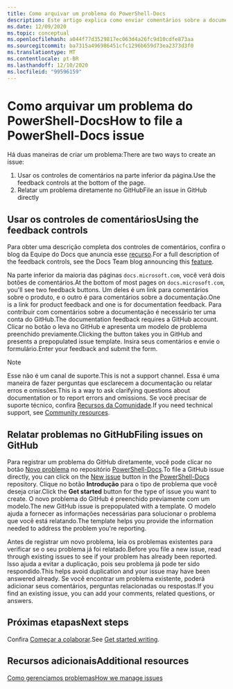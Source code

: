 ```yaml
---
title: Como arquivar um problema do PowerShell-Docs
description: Este artigo explica como enviar comentários sobre a documentação do PowerShell.
ms.date: 12/09/2020
ms.topic: conceptual
ms.openlocfilehash: a044f77d3529817ec063d4a26fc9d10cdfe873aa
ms.sourcegitcommit: ba7315a496986451cfc1296b659d73ea2373d3f0
ms.translationtype: MT
ms.contentlocale: pt-BR
ms.lasthandoff: 12/10/2020
ms.locfileid: "99596159"
---
```

# <a name="how-to-file-a-powershell-docs-issue"></a><span data-ttu-id="748f8-103">Como arquivar um problema do PowerShell-Docs</span><span class="sxs-lookup"><span data-stu-id="748f8-103">How to file a PowerShell-Docs issue</span></span>

<span data-ttu-id="748f8-104">Há duas maneiras de criar um problema:</span><span class="sxs-lookup"><span data-stu-id="748f8-104">There are two ways to create an issue:</span></span>

1. <span data-ttu-id="748f8-105">Usar os controles de comentários na parte inferior da página.</span><span class="sxs-lookup"><span data-stu-id="748f8-105">Use the feedback controls at the bottom of the page.</span></span>
1. <span data-ttu-id="748f8-106">Relatar um problema diretamente no GitHub</span><span class="sxs-lookup"><span data-stu-id="748f8-106">File an issue in GitHub directly</span></span>

## <a name="using-the-feedback-controls"></a><span data-ttu-id="748f8-107">Usar os controles de comentários</span><span class="sxs-lookup"><span data-stu-id="748f8-107">Using the feedback controls</span></span>

<span data-ttu-id="748f8-108">Para obter uma descrição completa dos controles de comentários, confira o blog da Equipe do Docs que anuncia esse [recurso][feedback].</span><span class="sxs-lookup"><span data-stu-id="748f8-108">For a full description of the feedback controls, see the Docs Team blog announcing this [feature][feedback].</span></span>

<span data-ttu-id="748f8-109">Na parte inferior da maioria das páginas `docs.microsoft.com`, você verá dois botões de comentários.</span><span class="sxs-lookup"><span data-stu-id="748f8-109">At the bottom of most pages on `docs.microsoft.com`, you'll see two feedback buttons.</span></span> <span data-ttu-id="748f8-110">Um deles é um link para comentários sobre o produto, e o outro é para comentários sobre a documentação.</span><span class="sxs-lookup"><span data-stu-id="748f8-110">One is a link for product feedback and one is for documentation feedback.</span></span> <span data-ttu-id="748f8-111">Para contribuir com comentários sobre a documentação é necessário ter uma conta do GitHub.</span><span class="sxs-lookup"><span data-stu-id="748f8-111">The documentation feedback requires a GitHub account.</span></span> <span data-ttu-id="748f8-112">Clicar no botão o leva no GitHub e apresenta um modelo de problema preenchido previamente.</span><span class="sxs-lookup"><span data-stu-id="748f8-112">Clicking the button takes you in GitHub and presents a prepopulated issue template.</span></span>
<span data-ttu-id="748f8-113">Insira seus comentários e envie o formulário.</span><span class="sxs-lookup"><span data-stu-id="748f8-113">Enter your feedback and submit the form.</span></span>

> [!NOTE]
> <span data-ttu-id="748f8-114">Esse não é um canal de suporte.</span><span class="sxs-lookup"><span data-stu-id="748f8-114">This is not a support channel.</span></span> <span data-ttu-id="748f8-115">Essa é uma maneira de fazer perguntas que esclarecem a documentação ou relatar erros e omissões.</span><span class="sxs-lookup"><span data-stu-id="748f8-115">This is a way to ask clarifying questions about documentation or to report errors and omissions.</span></span> <span data-ttu-id="748f8-116">Se você precisar de suporte técnico, confira [Recursos da Comunidade](../community-support.md).</span><span class="sxs-lookup"><span data-stu-id="748f8-116">If you need technical support, see [Community resources](../community-support.md).</span></span>

## <a name="filing-issues-on-github"></a><span data-ttu-id="748f8-117">Relatar problemas no GitHub</span><span class="sxs-lookup"><span data-stu-id="748f8-117">Filing issues on GitHub</span></span>

<span data-ttu-id="748f8-118">Para registrar um problema do GitHub diretamente, você pode clicar no botão [Novo problema][new-issue] no repositório [PowerShell-Docs][docs-issues].</span><span class="sxs-lookup"><span data-stu-id="748f8-118">To file a GitHub issue directly, you can click on the [New issue][new-issue] button in the [PowerShell-Docs][docs-issues] repository.</span></span> <span data-ttu-id="748f8-119">Clique no botão **Introdução** para o tipo de problema que você deseja criar.</span><span class="sxs-lookup"><span data-stu-id="748f8-119">Click the **Get started** button for the type of issue you want to create.</span></span> <span data-ttu-id="748f8-120">O novo problema do GitHub é preenchido previamente com um modelo.</span><span class="sxs-lookup"><span data-stu-id="748f8-120">The new GitHub issue is prepopulated with a template.</span></span> <span data-ttu-id="748f8-121">O modelo ajuda a fornecer as informações necessárias para solucionar o problema que você está relatando.</span><span class="sxs-lookup"><span data-stu-id="748f8-121">The template helps you provide the information needed to address the problem you're reporting.</span></span>

<span data-ttu-id="748f8-122">Antes de registrar um novo problema, leia os problemas existentes para verificar se o seu problema já foi relatado.</span><span class="sxs-lookup"><span data-stu-id="748f8-122">Before you file a new issue, read through existing issues to see if your problem has already been reported.</span></span> <span data-ttu-id="748f8-123">Isso ajuda a evitar a duplicação, pois seu problema já pode ter sido respondido.</span><span class="sxs-lookup"><span data-stu-id="748f8-123">This helps avoid duplication and your issue may have been answered already.</span></span> <span data-ttu-id="748f8-124">Se você encontrar um problema existente, poderá adicionar seus comentários, perguntas relacionadas ou respostas.</span><span class="sxs-lookup"><span data-stu-id="748f8-124">If you find an existing issue, you can add your comments, related questions, or answers.</span></span>

## <a name="next-steps"></a><span data-ttu-id="748f8-125">Próximas etapas</span><span class="sxs-lookup"><span data-stu-id="748f8-125">Next steps</span></span>

<span data-ttu-id="748f8-126">Confira [Começar a colaborar](get-started-writing.md).</span><span class="sxs-lookup"><span data-stu-id="748f8-126">See [Get started writing](get-started-writing.md).</span></span>

## <a name="additional-resources"></a><span data-ttu-id="748f8-127">Recursos adicionais</span><span class="sxs-lookup"><span data-stu-id="748f8-127">Additional resources</span></span>

[<span data-ttu-id="748f8-128">Como gerenciamos problemas</span><span class="sxs-lookup"><span data-stu-id="748f8-128">How we manage issues</span></span>](managing-issues.md)

<!-- reference links -->
[feedback]: /teamblog/a-new-feedback-system-is-coming-to-docs
[new-issue]: https://github.com/MicrosoftDocs/PowerShell-Docs/issues/new/choose
[docs-issues]: https://github.com/MicrosoftDocs/PowerShell-Docs/issues
